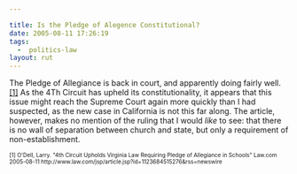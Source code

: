 ```yaml
---

title: Is the Pledge of Alegence Constitutional?
date: 2005-08-11 17:26:19
tags:
  -  politics-law
layout: rut
---
```


<p>The Pledge of Allegiance is back in court, and apparently doing fairly well.<a href="http://www.law.com/jsp/article.jsp?id=1123684515276&rss=newswire">[1]</a> As the 4Th Circuit has upheld its constitutionality, it appears that this issue might reach the Supreme Court again more quickly than I had suspected, as the new case in California is not this far along. The article, however, makes no mention of the ruling that I would <em>like</em> to see: that there is no wall of separation between church and state, but only a requirement of non-establishment.</p>  <font size="-2"> [1] O'Dell, Larry.  "4th Circuit Upholds Virginia Law Requiring Pledge of Allegiance in Schools" Law.com 2005-08-11 http://www.law.com/jsp/article.jsp?id=1123684515276&rss=newswire </font>

